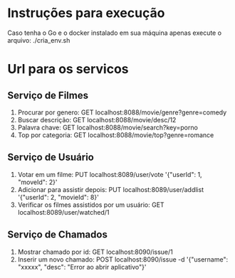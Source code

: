 # Instruções para execução
Caso tenha o Go e o docker instalado em sua máquina apenas execute o arquivo: ./cria_env.sh

# Url para os servicos
## Serviço de Filmes
1. Procurar por genero:
GET localhost:8088/movie/genre?genre=comedy
2. Buscar descrição:
GET localhost:8088/movie/desc/12
3. Palavra chave:
GET localhost:8088/movie/search?key=porno
4. Top por categoria:
GET localhost:8088/movie/top?genre=romance

## Serviço de Usuário
1. Votar em um filme:
PUT localhost:8089/user/vote '{"userId": 1, "moveId": 2}'
2. Adicionar para assistir depois:
PUT localhost:8089/user/addlist '{"userId": 2, "movieId": 8}'
3. Verificar os filmes assistidos por um usuário:
GET localhost:8089/user/watched/1

## Serviço de Chamados
1. Mostrar chamado por id:
GET localhost:8090/issue/1
2. Inserir um novo chamado:
POST localhost:8090/issue -d '{"username": "xxxxx", "desc": "Error ao abrir aplicativo"}'
